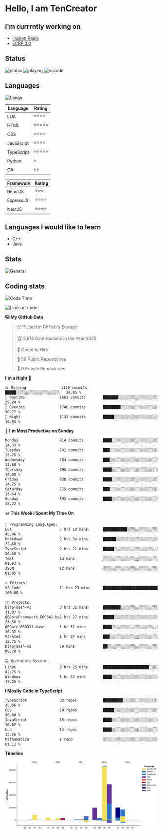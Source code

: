 # Hello, I am TenCreator

## I'm currrntly working on
- [Illusion Radio](https://illusionradio.co.uk/)
- [ECRP 3.0](http://github.com/Emerald-Coast-Roleplay/)

## Status
![status](https://api.statusbadges.me/badge/status/518334475038359555?simple=true&style=for-the-badge)
![playing](https://api.statusbadges.me/badge/playing/518334475038359555?style=for-the-badge)
![vscode](https://api.statusbadges.me/badge/vscode/518334475038359555?style=for-the-badge)

## Languages
![Langs](https://github-readme-stats.vercel.app/api/top-langs/?username=tencreator&layout=compact&theme=radical)


|Language|Rating|
|--------|------|
|LUA|⭐️⭐️⭐️⭐️|
|HTML|⭐️⭐️⭐️⭐️⭐️|
|CSS|⭐️⭐️⭐️⭐️|
|JavaScript|⭐️⭐️⭐️⭐️|
|TypeScript|⭐️⭐️⭐️⭐️⭐️|
|Python|⭐️|
|C#|⭐️⭐️ |

|Framework|Rating|
|--------|------|
|ReactJS|⭐️⭐️⭐|
|ExpressJS|⭐️⭐️⭐️⭐️|
|NextJS|⭐️⭐️⭐⭐️|

## Languages I would like to learn
- C++
- Java

## Stats
![General](https://github-readme-stats.vercel.app/api?username=tencreator&show_icons=true&theme=radical)

## Coding stats

<!--START_SECTION:waka-->
![Code Time](http://img.shields.io/badge/Code%20Time-629%20hrs%2027%20mins-blue)

![Lines of code](https://img.shields.io/badge/From%20Hello%20World%20I%27ve%20Written-2.3%20million%20lines%20of%20code-blue)

**🐱 My GitHub Data** 

> 📦 ? Used in GitHub's Storage 
 > 
> 🏆 3,813 Contributions in the Year 2025
 > 
> 💼 Opted to Hire
 > 
> 📜 56 Public Repositories 
 > 
> 🔑 0 Private Repositories 
 > 
**I'm a Night 🦉** 

```text
🌞 Morning                1139 commits        █████░░░░░░░░░░░░░░░░░░░░   20.05 % 
🌆 Daytime                1661 commits        ███████░░░░░░░░░░░░░░░░░░   29.24 % 
🌃 Evening                1748 commits        ████████░░░░░░░░░░░░░░░░░   30.77 % 
🌙 Night                  1132 commits        █████░░░░░░░░░░░░░░░░░░░░   19.93 % 
```
📅 **I'm Most Productive on Sunday** 

```text
Monday                   814 commits         ████░░░░░░░░░░░░░░░░░░░░░   14.33 % 
Tuesday                  781 commits         ███░░░░░░░░░░░░░░░░░░░░░░   13.75 % 
Wednesday                784 commits         ███░░░░░░░░░░░░░░░░░░░░░░   13.80 % 
Thursday                 795 commits         ████░░░░░░░░░░░░░░░░░░░░░   14.00 % 
Friday                   838 commits         ████░░░░░░░░░░░░░░░░░░░░░   14.75 % 
Saturday                 775 commits         ███░░░░░░░░░░░░░░░░░░░░░░   13.64 % 
Sunday                   893 commits         ████░░░░░░░░░░░░░░░░░░░░░   15.72 % 
```


📊 **This Week I Spent My Time On** 

```text
💬 Programming Languages: 
Lua                      5 hrs 10 mins       ███████████░░░░░░░░░░░░░░   45.46 % 
Markdown                 2 hrs 34 mins       ██████░░░░░░░░░░░░░░░░░░░   22.60 % 
TypeScript               2 hrs 21 mins       █████░░░░░░░░░░░░░░░░░░░░   20.68 % 
Text                     13 mins             ░░░░░░░░░░░░░░░░░░░░░░░░░   01.93 % 
JSON                     12 mins             ░░░░░░░░░░░░░░░░░░░░░░░░░   01.85 % 

🔥 Editors: 
VS Code                  11 hrs 23 mins      █████████████████████████   100.00 % 

🐱‍💻 Projects: 
blrp-dash-v3             3 hrs 32 mins       ████████░░░░░░░░░░░░░░░░░   31.07 % 
QBCoreFramework_E6C6A1.ba2 hrs 27 mins       █████░░░░░░░░░░░░░░░░░░░░   21.56 % 
QBCore_66D311.base       1 hr 51 mins        ████░░░░░░░░░░░░░░░░░░░░░   16.32 % 
V3-AIed                  1 hr 27 mins        ███░░░░░░░░░░░░░░░░░░░░░░   12.75 % 
blrp-dash-v2             59 mins             ██░░░░░░░░░░░░░░░░░░░░░░░   08.70 % 

💻 Operating System: 
Linux                    9 hrs 25 mins       █████████████████████░░░░   82.75 % 
Windows                  1 hr 57 mins        ████░░░░░░░░░░░░░░░░░░░░░   17.25 % 
```

**I Mostly Code in TypeScript** 

```text
TypeScript               32 repos            █████████░░░░░░░░░░░░░░░░   35.56 % 
CSS                      18 repos            █████░░░░░░░░░░░░░░░░░░░░   20.00 % 
JavaScript               15 repos            ████░░░░░░░░░░░░░░░░░░░░░   16.67 % 
Lua                      14 repos            ████░░░░░░░░░░░░░░░░░░░░░   15.56 % 
Mathematica              1 repo              ░░░░░░░░░░░░░░░░░░░░░░░░░   01.11 % 
```



**Timeline**

![Lines of Code chart](https://raw.githubusercontent.com/tencreator/tencreator/main/assets/bar_graph.png)


<!--END_SECTION:waka-->
